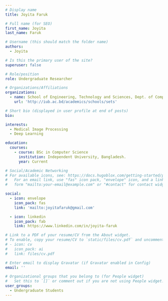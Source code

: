 ```yaml
---
# Display name
title: Joyita Faruk

# Full name (for SEO)
first_name: Joyita
last_name: Faruk

# Username (this should match the folder name)
authors:
  - Joyita

# Is this the primary user of the site?
superuser: false

# Role/position
role: Undergraduate Researcher 

# Organizations/Affiliations
organizations:
  - name: School of Engineering, Technology and Sciences, Dept. of Computer Scinece & Engineering, Independent University, Bangladesh.
    url: 'http://iub.ac.bd/academics/schools/sets'

# Short bio (displayed in user profile at end of posts)
bio:

interests:
  - Medical Image Processing
  - Deep Learning

education:
  courses:
    - course: BSc in Computer Science
      institution: Independent University, Bangladesh.
      year: Current

# Social/Academic Networking
# For available icons, see: https://docs.hugoblox.com/getting-started/page-builder/#icons
#   For an email link, use "fas" icon pack, "envelope" icon, and a link in the
#   form "mailto:your-email@example.com" or "#contact" for contact widget.

social:
  - icon: envelope
    icon_pack: fas
    link: 'mailto:joyitafaruk@gmail.com'

  - icon: linkedin
    icon_pack: fab
    link: https://www.linkedin.com/in/joyita-faruk

# Link to a PDF of your resume/CV from the About widget.
# To enable, copy your resume/CV to `static/files/cv.pdf` and uncomment the lines below.
# - icon: cv
#   icon_pack: ai
#   link: files/cv.pdf

# Enter email to display Gravatar (if Gravatar enabled in Config)
email: ''

# Organizational groups that you belong to (for People widget)
#   Set this to `[]` or comment out if you are not using People widget.
user_groups:
  - Undergraduate Students
---
```

